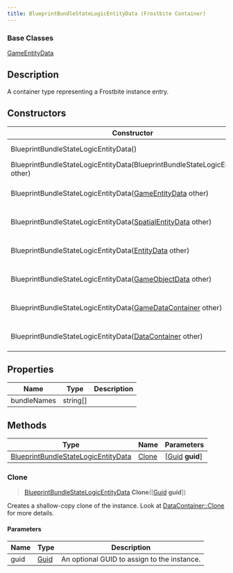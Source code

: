 ```yaml
---
title: BlueprintBundleStateLogicEntityData (Frostbite Container)
---
```

### Base Classes

[GameEntityData](GameEntityData)

## Description

A container type representing a Frostbite instance entry.

## Constructors

| Constructor                                                                                    | Description                                                                                                                                                   |
| ---------------------------------------------------------------------------------------------- | ------------------------------------------------------------------------------------------------------------------------------------------------------------- |
| BlueprintBundleStateLogicEntityData()                                                          | Create a new instance of this container type.                                                                                                                 |
| BlueprintBundleStateLogicEntityData(BlueprintBundleStateLogicEntityData other)                 | Create a reference copy of an instance of the same type.                                                                                                      |
| BlueprintBundleStateLogicEntityData([GameEntityData](GameEntityData) other)                    | Upcast an instance of type [GameEntityData](GameEntityData) to [BlueprintBundleStateLogicEntityData](BlueprintBundleStateLogicEntityData).                    |
| BlueprintBundleStateLogicEntityData([SpatialEntityData](SpatialEntityData) other)              | Upcast an instance of type [SpatialEntityData](SpatialEntityData) to [BlueprintBundleStateLogicEntityData](BlueprintBundleStateLogicEntityData).              |
| BlueprintBundleStateLogicEntityData([EntityData](EntityData) other)                            | Upcast an instance of type [EntityData](EntityData) to [BlueprintBundleStateLogicEntityData](BlueprintBundleStateLogicEntityData).                            |
| BlueprintBundleStateLogicEntityData([GameObjectData](GameObjectData) other)                    | Upcast an instance of type [GameObjectData](GameObjectData) to [BlueprintBundleStateLogicEntityData](BlueprintBundleStateLogicEntityData).                    |
| BlueprintBundleStateLogicEntityData([GameDataContainer](GameDataContainer) other)              | Upcast an instance of type [GameDataContainer](GameDataContainer) to [BlueprintBundleStateLogicEntityData](BlueprintBundleStateLogicEntityData).              |
| BlueprintBundleStateLogicEntityData([DataContainer](/vext/ref/cls/shr/datacontainer) other) | Upcast an instance of type [DataContainer](/vext/ref/cls/shr/datacontainer) to [BlueprintBundleStateLogicEntityData](BlueprintBundleStateLogicEntityData). |

## Properties

| Name        | Type       | Description |
| ----------- | ---------- | ----------- |
| bundleNames | string\[\] |             |

## Methods

| Type                                                                       | Name            | Parameters                                     |
| -------------------------------------------------------------------------- | --------------- | ---------------------------------------------- |
| [BlueprintBundleStateLogicEntityData](BlueprintBundleStateLogicEntityData) | [Clone](#clone) | \[[Guid](/vext/ref/cls/shr/guid) **guid**\] |

### Clone

> [BlueprintBundleStateLogicEntityData](BlueprintBundleStateLogicEntityData) **Clone**(\[[Guid](/vext/ref/cls/shr/guid) **guid**\])

Creates a shallow-copy clone of the instance. Look at [DataContainer::Clone](/vext/ref/cls/shr/datacontainer#clone) for more details.

#### Parameters

| Name | Type         | Description                                 |
| ---- | ------------ | ------------------------------------------- |
| guid | [Guid](Guid) | An optional GUID to assign to the instance. |
